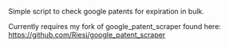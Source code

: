 Simple script to check google patents for expiration in bulk.

Currently requires my fork of google_patent_scraper found here:
https://github.com/Riesi/google_patent_scraper